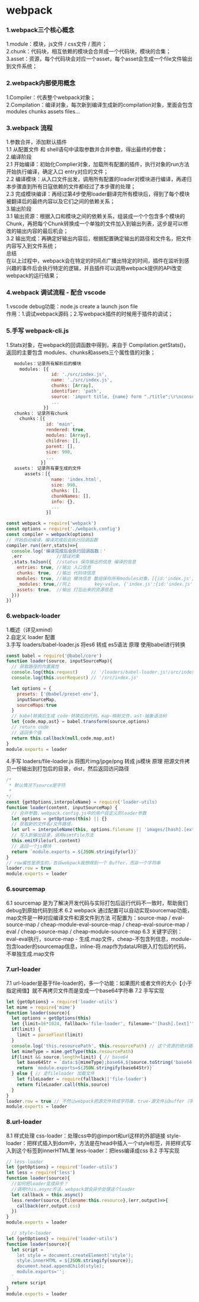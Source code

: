 
# webpack

### 1.webpack三个核心概念
  1.module：模块，js文件 / css文件 / 图片；  
  2.chunk：代码块，相互依赖的模块会合并成一个代码块，模块的合集；  
  3.asset：资源，每个代码块会对应一个asset，每个asset会生成一个file文件输出到文件系统；

### 2.webpack内部使用概念
1.Compiler：代表整个webpack对象；  
2.Compilation：编译对象，每次新到编译生成新的compilation对象，里面会包含 modules chunks assets files...


### 3.webpack 流程
1.参数合并，添加默认插件  
   1.1 从配置文件 和 shell语句中读取参数并合并参数，得出最终的参数；  
2.编译阶段  
   2.1 开始编译：初始化Complier对象，加载所有配置的插件，执行对象的run方法开始执行编译，确定入口 entry对应的文件；  
   2.2 编译模块：从入口文件出发，调用所有配置的loader对模块进行编译，再递归本步骤直到所有日寇依赖的文件都经过了本步骤的处理；  
   2.3 完成模块编译：再经过第4步使用loader翻译完所有模块后，得到了每个模块被翻译后的最终内容以及它们之间的依赖关系；  
3.输出阶段  
   3.1 输出资源：根据入口和模块之间的依赖关系，组装成一个个包含多个模块的 Chunk，再把每个Chunk转换成一个单独的文件加入到输出列表，这步是可以修改的输出内容的最后机会；  
   3.2 输出完成：再确定好输出内容后，根据配置确定输出的路径和文件名，把文件内容写入到文件系统；  
总结  
  在以上过程中，webpack会在特定的时间点广播出特定的时间，插件在监听到感兴趣的事件后会执行特定的逻辑，并且插件可以调用webpack提供的API改变webpack的运行结果；  


### 4.webpack 调试流程 - 配合 vscode
 1.vscode debug功能：node.js  create a launch json file  
   作用：1.调试webpack源码；2.写webpack插件的时候用于插件的调试；


### 5.手写 webpack-cli.js
 1.Stats对象，在webpack的回调函数中得到，来自于 Compilation.getStats()，返回的主要包含 modules、chunks和assets三个属性值的对象；

```js
   modules：记录所有解析后的模块
     modules: [{
                 id: './src/index.js',
                 name: './src/index.js',
                 chunks: [Array],
                 identifier: 'path',
                 source: 'import title, {name} form "./title";\r\nconsole.log(title,name);\r\n'
                 ...
              }]
   chunks： 记录所有chunk
     chunks：[{
               id: 'main',
               rendered: true,
               modules: [Array],
               children: [],
               parent: [],
               size: 990,
               ...
             }]
   assets： 记录所有要生成的文件
       assets：[{
                 name: 'index.html',
                 size: 990,
                 chunks: [],
                 chunkNames: [],
                 info: {},
                 ...
               }]

const webpack = require('webpack')
const options = require('./webpack.config')
const compiler = webpack(options)
// 开始启动编译，编译完成后会执行回调函数
compiler.run((err,stats)=>{
  console.log('编译完成后会执行回调函数：'
  ,err             //错误对象
  ,stats.toJson({  //status 保存输出的信息 编译的信息
    entries: true, //输出 入口信息
    chunks: true,  //输出 代码块信息
    modules: true, //输出 模块信息 数组保存所有modules对象，[{id:'index.js',name:'index'}]
    _modules: true,//同上         key-value, {'index.js':{id:'index.js',name:'index'}}
    assets: true,  //输出 打包出来的资源信息
  }))
})
```

### 6.webpack-loader
1.概述（详见xmind）  
2.自定义 loader 配置  
3.手写 loaders/babel-loader.js  将es6 转成 es5语法
  原理 使用babel进行转换
```js
const babel = require('@babel/core')
function loader(source, inputSourceMap){
  // 获取路径的内置属性
  console.log(this.request)     // '/loaders/babel-loader.js!/src/index.js'
  console.log(this.userRequest) // '/src/index.js'

  let options = {
    presets: ['@babel/preset-env'],
    inputSourceMap,
    sourceMaps:true
  }
  // babel转换后生成 code-转换后的代码，map-映射文件，ast-抽象语法树
  let {code,map,ast} = babel.transform(source,options)
  // return code
  // 返回多个值
  return this.callback(null,code,map,ast)
}
module.exports = loader
```
4.手写 loaders/file-loader.js  将图片img/jpge/png 转成 js模块
  原理 把源文件拷贝一份输出到打包后的目录，dist，然后返回访问路径
```js
/*
 * 默认情况下source是字符
 * 
*/
const {getOptions,interpoleName} = require('loader-utils)
function loader(content, inputSourceMap) {
  // 合并参数，webpack.config.js中的用户自定义的loader参数
  let options = getOptions(this) || {}
  // 获取新的文件名/文件路径，
  let url = interpoleName(this, options.filename || 'images/[hash].[ext]', {content})
  // 写入到输出目录，调用eimtFile方法
  this.emitFile(url,content)
  // 返回一个js模块
  return `module.exports = ${JSON.stringify(url)}`
}
// row属性是原生的，告诉webpack我想得到一个 Buffer，而非一个字符串
loader.row = true
module.exports = loader
```

### 6.sourcemap
6.1 sourcemap 是为了解决开发代码与实际打包后运行代码不一致时，帮助我们debug到原始代码到技术
6.2 webpack 通过配置可以自动实现sourcemap功能，map文件是一种对应编译文件和源文件到方法
    可配置为：source-map / eval-source-map / cheap-module-eval-source-map / cheap-eval-source-map / eval / cheap-source-map / cheap-module-source-map
6.3 关键字识别：eval-eval执行，source-map - 生成.map文件，cheap-不包含列信息，module-包含loader的sourcemap信息，inline-将.map作为dataURI嵌入打包后的代码，不单独生成.map文件

### 7.url-loader
7.1 url-loader是基于file-loader的，多一个功能：如果图片或者文件的大小【小于指定阀值】就不再拷贝文件而是变成一个base64字符串
7.2 手写实现
```js
let {getOptions} = require('loader-utils')
let mime = require('mime')
function loader(source){
  let options = getOptions(this)
  let {limit=16*1024, fallback='file-loader', filename="'[hash].[ext]'"} = options
  if(limit) {
    limit = parseFloat(limit)
  }
  console.log('this.resourcePath', this.resourcePath) // 这个资源的绝对路径
  let mimeType = mime.getType(this.resourcePath)
  if(limit && source.length<limit) { // base64
    let base64Str = `data:${mimeType};base64,${source.toString('base64')}`
    return `module.exports=${JSON.stringify(base64Str)}`
  } else { // 走fileloader 加载文件
    let fileLoader = require(fallback||'file-loader')
    return fileLoader.call(this,source)
  }
}
loader.row = true // 不然让webpack把源文件转成字符串，true-源文件以buffer（字节数组）返回，false-源文件以字符串返回
module.exports = loader
```

### 8.url-loader
8.1 样式处理
    css-loader：处理css中的@import和url这样的外部链接
    style-loader：把样式插入到dom中，方法是在head中插入一个style标签，并把样式写入到这个标签到innerHTML里
    less-loader：把less编译成css
8.2 手写实现
```js
// less-loader
let {getOptions} = require('loader-utils')
let less = require('less')
function loader(source){
  //如何把loader变成异步？
  //调用this.async方法，webpack就会异步处理这个loader
  let callback = this.async()
  less.render(source,{filename:this.resource},(err,output)=>{
    callback(err,output.css)
  })
}
module.exports = loader
```
```js
  // style-loader
let {getOptions} = require('loader-utils')
function loader(source){
  let script = `
    let style = document.createElement('style');
    style.innerHTML = ${JSON.stringify(source)};
    document.head.appendChild(style);
    module.exports='';
  `
  return script
}
module.exports = loader
```